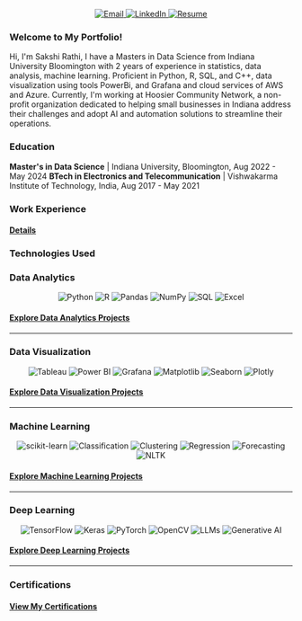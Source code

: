 <p align="center">
  <a href="mailto:sakshi.k.rathi@gmail.com" target="_blank">
    <img src="https://img.shields.io/badge/Email-%23D14836.svg?style=for-the-badge&logo=gmail&logoColor=white" alt="Email">
  </a>
  <a href="https://www.linkedin.com/in/sakshi-k-rathi/" target="_blank">
    <img src="https://img.shields.io/badge/LinkedIn-%230077B5.svg?style=for-the-badge&logo=linkedin&logoColor=white" alt="LinkedIn">
  </a>
  <a href="https://drive.google.com/file/d/1KElAQ_A2SUwc3_f4Ay9MAPzG0BqNfJ3n/view?usp=sharing" target="_blank">
    <img src="https://img.shields.io/badge/Resume-%230077B5.svg?style=for-the-badge&logo=google-drive&logoColor=white" alt="Resume">
  </a>
</p>

### Welcome to My Portfolio!

Hi, I'm Sakshi Rathi, I have a Masters in Data Science from Indiana University Bloomington with 2 years of experience in statistics, data analysis, machine learning. Proficient in Python, R, SQL, and C++, data visualization using tools PowerBi, and Grafana and cloud services of AWS and Azure. Currently, I'm working at Hoosier Community Network, a non-profit organization dedicated to helping small businesses in Indiana address their challenges and adopt AI and automation solutions to streamline their operations.

### Education

**Master's in Data Science** | Indiana University, Bloomington, Aug 2022 - May 2024
**BTech in Electronics and Telecommunication**  | Vishwakarma Institute of Technology, India, Aug 2017 - May 2021

### Work Experience 
#### [Details](work-exp.md)
<p align="center">
  <a href="[https://github.com/sakshiiiir/portfolio/blob/main/work-exp.md]">
  </a>
</p>

### Technologies Used

### Data Analytics
<p align="center">
  <img src="https://img.shields.io/badge/Python-3776AB.svg?style=for-the-badge&logo=python&logoColor=white" alt="Python">
  <img src="https://img.shields.io/badge/R-276DC3.svg?style=for-the-badge&logo=r&logoColor=white" alt="R">
  <img src="https://img.shields.io/badge/Pandas-150458.svg?style=for-the-badge&logo=pandas&logoColor=white" alt="Pandas">
  <img src="https://img.shields.io/badge/NumPy-013243.svg?style=for-the-badge&logo=numpy&logoColor=white" alt="NumPy">
  <img src="https://img.shields.io/badge/SQL-4169E1.svg?style=for-the-badge&logo=postgresql&logoColor=white" alt="SQL">
  <img src="https://img.shields.io/badge/Excel-217346.svg?style=for-the-badge&logo=microsoft-excel&logoColor=white" alt="Excel">
</p>

#### [Explore Data Analytics Projects](data-analytics.md)
<p align="center">
  <a href="https://github.com/sakshiiiir/portfolio/blob/main/data-analytics.md">
  </a>
</p>

---

### Data Visualization
<p align="center">
  <img src="https://img.shields.io/badge/Tableau-E97627.svg?style=for-the-badge&logo=tableau&logoColor=white" alt="Tableau">
  <img src="https://img.shields.io/badge/PowerBI-F25028.svg?style=for-the-badge&logo=powerbi&logoColor=white" alt="Power BI">
  <img src="https://img.shields.io/badge/Grafana-F46800.svg?style=for-the-badge&logo=grafana&logoColor=white" alt="Grafana">
  <img src="https://img.shields.io/badge/Matplotlib-013243.svg?style=for-the-badge&logo=python&logoColor=white" alt="Matplotlib">
  <img src="https://img.shields.io/badge/Seaborn-4C8CBF.svg?style=for-the-badge&logo=python&logoColor=white" alt="Seaborn">
  <img src="https://img.shields.io/badge/Plotly-3F4F75.svg?style=for-the-badge&logo=plotly&logoColor=white" alt="Plotly">
</p>

#### [Explore Data Visualization Projects](data-vis.md)
<p align="center">
  <a href="https://github.com/sakshiiiir/portfolio/blob/main/data-vis.md">
  </a>
</p>

---

### Machine Learning
<p align="center">
  <img src="https://img.shields.io/badge/scikit--learn-F7931E.svg?style=for-the-badge&logo=scikit-learn&logoColor=white" alt="scikit-learn">
  <img src="https://img.shields.io/badge/Classification-0072B5.svg?style=for-the-badge&logo=classification&logoColor=white" alt="Classification">
  <img src="https://img.shields.io/badge/Clustering-FF5733.svg?style=for-the-badge&logo=clustering&logoColor=white" alt="Clustering">
  <img src="https://img.shields.io/badge/Regression-00CC99.svg?style=for-the-badge&logo=regression&logoColor=white" alt="Regression">
  <img src="https://img.shields.io/badge/Forecasting-FFA500.svg?style=for-the-badge&logo=forecasting&logoColor=white" alt="Forecasting">
  <img src="https://img.shields.io/badge/NLTK-89CFF0.svg?style=for-the-badge&logo=nltk&logoColor=white" alt="NLTK">
</p>


#### [Explore Machine Learning Projects](machine-learning.md)
<p align="center">
  <a href="https://github.com/sakshiiiir/portfolio/blob/main/machine-learning.md">
  </a>
</p>

---

### Deep Learning
<p align="center">
  <img src="https://img.shields.io/badge/TensorFlow-FF6F00.svg?style=for-the-badge&logo=tensorflow&logoColor=white" alt="TensorFlow">
  <img src="https://img.shields.io/badge/Keras-D00000.svg?style=for-the-badge&logo=keras&logoColor=white" alt="Keras">
  <img src="https://img.shields.io/badge/PyTorch-EE4C2C.svg?style=for-the-badge&logo=pytorch&logoColor=white" alt="PyTorch">
  <img src="https://img.shields.io/badge/OpenCV-5C3EE8.svg?style=for-the-badge&logo=opencv&logoColor=white" alt="OpenCV">
  <img src="https://img.shields.io/badge/LLMs-9B59B6.svg?style=for-the-badge&logo=ai&logoColor=white" alt="LLMs">
  <img src="https://img.shields.io/badge/GenerativeAI-3DDC84.svg?style=for-the-badge&logo=ai&logoColor=white" alt="Generative AI">
</p>

#### [Explore Deep Learning Projects](deep-learning.md)
<p align="center">
  <a href="https://github.com/sakshiiiir/portfolio/blob/main/deep-learning.md">
  </a>
</p>

---

### Certifications
#### [View My Certifications](certf.md)
<p align="center">
  <a href="https://github.com/sakshiiiir/portfolio/blob/main/certf.md">
  </a>
</p>
